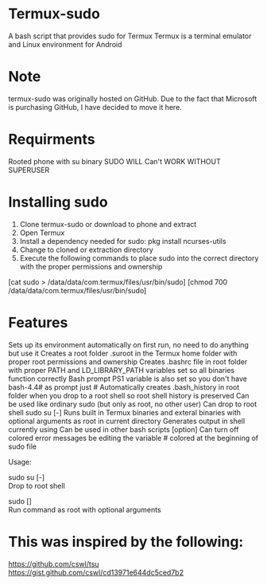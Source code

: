 # Termux-sudo
A bash script that provides sudo for Termux
Termux is a terminal emulator and Linux environment for Android

# Note
termux-sudo was originally hosted on GitHub.
Due to the fact that Microsoft is purchasing GitHub, I have decided to move it here.

# Requirments
Rooted phone with su binary
SUDO WILL Can't WORK WITHOUT SUPERUSER

# Installing sudo

  1. Clone termux-sudo or download to phone and extract
  2. Open Termux
  3. Install a dependency needed for sudo: pkg install ncurses-utils
  4. Change to cloned or extraction directory
  5. Execute the following commands to place sudo into the correct directory with the proper permissions and ownership
  
[cat sudo > /data/data/com.termux/files/usr/bin/sudo]
[chmod 700 /data/data/com.termux/files/usr/bin/sudo]

# Features

Sets up its environment automatically on first run, no need to do anything but use it
Creates a root folder .suroot in the Termux home folder with proper root permissions and ownership
Creates .bashrc file in root folder with proper PATH and LD_LIBRARY_PATH variables set so all binaries function correctly
Bash prompt PS1 variable is also set so you don't have bash-4.4# as prompt just #
Automatically creates .bash_history in root folder when you drop to a root shell so root shell history is preserved
Can be used like ordinary sudo (but only as root, no other user)
Can drop to root shell sudo su [-]
Runs built in Termux binaries and exteral binaries with optional arguments as root in current directory
Generates output in shell currently using
Can be used in other bash scripts
[option] Can turn off colored error messages be editing the variable # colored at the beginning of sudo file


  Usage:

sudo su [-]  
  Drop to root shell

sudo <command> [<args>]  
  Run command as root with optional arguments

# This was inspired by the following:

https://github.com/cswl/tsu
https://gist.github.com/cswl/cd13971e644dc5ced7b2
